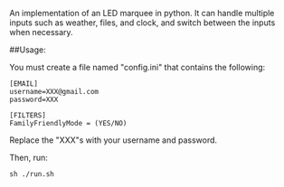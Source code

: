 An implementation of an LED marquee in python. It can handle multiple inputs such as weather, files, and clock, and switch between the inputs when necessary.

##Usage:

You must create a file named "config.ini" that contains the following:
```
[EMAIL]
username=XXX@gmail.com
password=XXX

[FILTERS]
FamilyFriendlyMode = (YES/NO)
```

Replace the "XXX"s with your username and password.


Then, run:
```
sh ./run.sh
```
